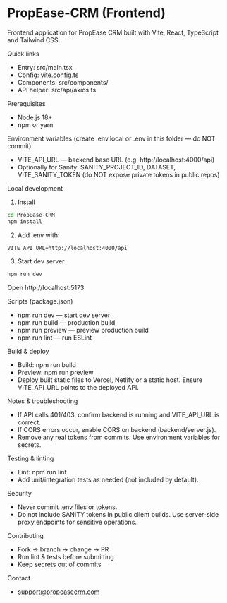# PropEase-CRM (Frontend)

Frontend application for PropEase CRM built with Vite, React, TypeScript and Tailwind CSS.

Quick links
- Entry: src/main.tsx
- Config: vite.config.ts
- Components: src/components/
- API helper: src/api/axios.ts

Prerequisites
- Node.js 18+
- npm or yarn

Environment variables (create .env.local or .env in this folder — do NOT commit)
- VITE_API_URL — backend base URL (e.g. http://localhost:4000/api)
- Optionally for Sanity: SANITY_PROJECT_ID, DATASET, VITE_SANITY_TOKEN (do NOT expose private tokens in public repos)

Local development
1. Install
```bash
cd PropEase-CRM
npm install
```
2. Add .env with:
```
VITE_API_URL=http://localhost:4000/api
```
3. Start dev server
```bash
npm run dev
```
Open http://localhost:5173

Scripts (package.json)
- npm run dev — start dev server
- npm run build — production build
- npm run preview — preview production build
- npm run lint — run ESLint

Build & deploy
- Build: npm run build
- Preview: npm run preview
- Deploy built static files to Vercel, Netlify or a static host. Ensure VITE_API_URL points to the deployed API.

Notes & troubleshooting
- If API calls 401/403, confirm backend is running and VITE_API_URL is correct.
- If CORS errors occur, enable CORS on backend (backend/server.js).
- Remove any real tokens from commits. Use environment variables for secrets.

Testing & linting
- Lint: npm run lint
- Add unit/integration tests as needed (not included by default).

Security
- Never commit .env files or tokens.
- Do not include SANITY tokens in public client builds. Use server-side proxy endpoints for sensitive operations.

Contributing
- Fork -> branch -> change -> PR
- Run lint & tests before submitting
- Keep secrets out of commits

Contact
- support@propeasecrm.com
